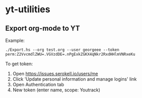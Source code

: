 # yt-utilities

## Export org-mode to YT


Example:
```
./Export.hs --org test.org --user georgeee --token perm:Z2VvcmdlZWU=.VGVzdDE=.nPgExkZGKX4qNkr2RxdHHlmVNRxeKu 
```


To get token:
1. Open https://issues.serokell.io/users/me
2. Click 'Update personal information and manage logins' link
3. Open Authentication tab
4. New token (enter name, scope: Youtrack)
